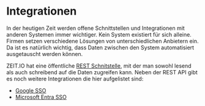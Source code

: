 # Integrationen 

In der heutigen Zeit werden offene Schnittstellen und Integrationen mit anderen Systemen immer wichtiger. 
Kein System existiert für sich alleine. 
Firmen setzen verschiedene Lösungen von unterschiedlichen Anbietern ein. 
Da ist es natürlich wichtig, dass Daten zwischen den System automatisiert ausgetauscht werden können. 

ZEIT.IO hat eine öffentliche [REST Schnitstelle](https://zeit.io/api-docs/index.html), mit der man sowohl lesend als auch schreibend auf die Daten zugreifen kann. 
Neben der REST API gibt es noch weitere Integrationen die hier aufgelistet sind:

- [Google SSO](./google.md)
- [Microsoft Entra SSO](./microsoft.md)
